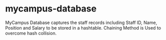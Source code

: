 # mycampus-database
MyCampus Database captures the staff records including Staff ID, Name, Position and Salary to be stored in a hashtable. Chaining Method is Used to overcome hash collision.
